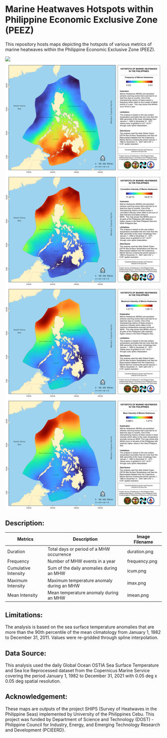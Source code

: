 # Marine Heatwaves Hotspots within Philippine Economic Exclusive Zone (PEEZ)

This repository hosts maps depicting the hotspots of various metrics of marine heatwaves within the Philippine Economic Exclusive Zone (PEEZ).

<img src="duration.png"/>

<img src="frequency.png"/>

<img src="icum.png"/>

<img src="imax.png"/>

<img src="imean.png"/>

## Description:

| Metrics              | Description                               | Image Filename |
|----------------------|-------------------------------------------|----------------|
| Duration             | Total days or period of a MHW occurrence  | duration.png   |
| Frequency            | Number of MHW events in a year            | frequency.png  |
| Cumulative Intensity | Sum of the daily anomalies during an MHW  | icum.png       |
| Maximum Intensity    | Maximum temperature anomaly during an MHW | imax.png       |
| Mean Intensity       | Mean temperature anomaly during an MHW    | imean.png      |

## Limitations:

The analysis is based on the sea surface temperature anomalies that are more than the 90th percentile of the mean climatology from January 1, 1982 to December 31, 2011. Values were re-gridded through spline interpolation.

## Data Source:

This analysis used the daily Global Ocean OSTIA Sea Surface Temperature and Sea Ice Reprocessed dataset from the Copernicus Marine Service covering the period January 1, 1982 to December 31, 2021 with 0.05 deg x 0.05 deg spatial resolution.

## Acknowledgement:

These maps are outputs of the project SHIPS (Survey of Heatwaves in the Philippine Seas) implemented by University of the Philippines Cebu. This project was funded by Department of Science and Technology (DOST) - Philippine Council for Industry, Energy, and Emerging Technology Research and Development (PCIEERD).
